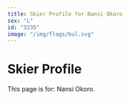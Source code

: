 ```yaml
---
title: Skier Profile for Nansi Okoro
sex: "L"
id: "3235"
image: "/img/flags/bul.svg" 
---
```


# Skier Profile

This page is for: Nansi Okoro.
    
